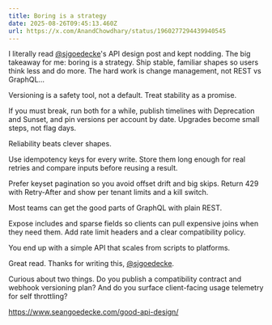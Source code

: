 ```yaml
---
title: Boring is a strategy
date: 2025-08-26T09:45:13.460Z
url: https://x.com/AnandChowdhary/status/1960277294439940545
---
```


I literally read [@sjgoedecke](https://x.com/sjgoedecke)'s API design post and kept nodding. The big takeaway for me: boring is a strategy. Ship stable, familiar shapes so users think less and do more. The hard work is change management, not REST vs GraphQL...  
  
Versioning is a safety tool, not a default. Treat stability as a promise.  
  
If you must break, run both for a while, publish timelines with Deprecation and Sunset, and pin versions per account by date. Upgrades become small steps, not flag days.  
  
Reliability beats clever shapes.  
  
Use idempotency keys for every write. Store them long enough for real retries and compare inputs before reusing a result.  
  
Prefer keyset pagination so you avoid offset drift and big skips. Return 429 with Retry-After and show per tenant limits and a kill switch.  
  
Most teams can get the good parts of GraphQL with plain REST.  
  
Expose includes and sparse fields so clients can pull expensive joins when they need them. Add rate limit headers and a clear compatibility policy.  
  
You end up with a simple API that scales from scripts to platforms.  
  
Great read. Thanks for writing this, [@sjgoedecke](https://x.com/sjgoedecke).  
  
Curious about two things. Do you publish a compatibility contract and webhook versioning plan? And do you surface client-facing usage telemetry for self throttling?  
  
<https://www.seangoedecke.com/good-api-design/>
